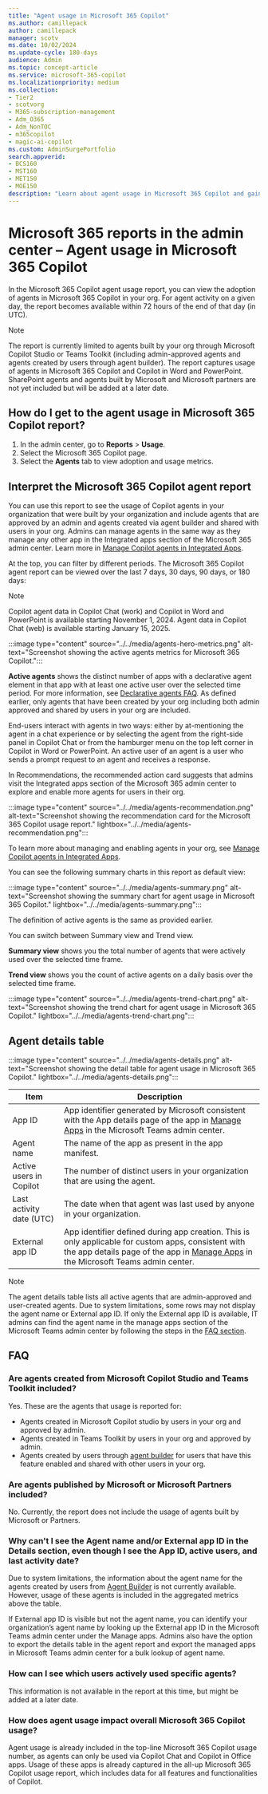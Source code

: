 ```yaml
---
title: "Agent usage in Microsoft 365 Copilot"
ms.author: camillepack
author: camillepack
manager: scotv
ms.date: 10/02/2024
ms.update-cycle: 180-days
audience: Admin
ms.topic: concept-article
ms.service: microsoft-365-copilot
ms.localizationpriority: medium
ms.collection: 
- Tier2
- scotvorg
- M365-subscription-management
- Adm_O365
- Adm_NonTOC
- m365copilot
- magic-ai-copilot
ms.custom: AdminSurgePortfolio
search.appverid:
- BCS160
- MST160
- MET150
- MOE150
description: "Learn about agent usage in Microsoft 365 Copilot and gain insights into the Microsoft 365 Copilot activity in your organization."
---
```


# Microsoft 365 reports in the admin center – Agent usage in Microsoft 365 Copilot

In the Microsoft 365 Copilot agent usage report, you can view the adoption of agents in Microsoft 365 Copilot in your org. For agent activity on a given day, the report becomes available within 72 hours of the end of that day (in UTC).

> [!NOTE]
> The report is currently limited to agents built by your org through Microsoft Copilot Studio or Teams Toolkit (including admin-approved agents and agents created by users through agent builder). The report captures usage of agents in Microsoft 365 Copilot and Copilot in Word and PowerPoint. SharePoint agents and agents built by Microsoft and Microsoft partners are not yet included but will be added at a later date.

## How do I get to the agent usage in Microsoft 365 Copilot report?

1. In the admin center, go to **Reports** > **Usage**.
1. Select the Microsoft 365 Copilot page.
1. Select the **Agents** tab to view adoption and usage metrics.

## Interpret the Microsoft 365 Copilot agent report

You can use this report to see the usage of Copilot agents in your organization that were built by your organization and include agents that are approved by an admin and agents created via agent builder and shared with users in your org. Admins can manage agents in the same way as they manage any other app in the Integrated apps section of the Microsoft 365 admin center. Learn more in [Manage Copilot agents in Integrated Apps](/microsoft-365/admin/manage/manage-copilot-agents-integrated-apps).

At the top, you can filter by different periods. The Microsoft 365 Copilot agent report can be viewed over the last 7 days, 30 days, 90 days, or 180 days:

> [!NOTE]
> Copilot agent data in Copilot Chat (work) and Copilot in Word and PowerPoint is available starting November 1, 2024. Agent data in Copilot Chat (web) is available starting January 15, 2025.

:::image type="content" source="../../media/agents-hero-metrics.png" alt-text="Screenshot showing the active agents metrics for Microsoft 365 Copilot.":::

**Active agents** shows the distinct number of apps with a declarative agent element in that app with at least one active user over the selected time period. For more information, see [Declarative agents FAQ](/microsoft-365/admin/manage/manage-copilot-agents-integrated-apps). As defined earlier, only agents that have been created by your org including both admin approved and shared by users in your org are included.  

End-users interact with agents in two ways: either by at-mentioning the agent in a chat experience or by selecting the agent from the right-side panel in Copilot Chat or from the hamburger menu on the top left corner in Copilot in Word or PowerPoint. An active user of an agent is a user who sends a prompt request to an agent and receives a response.

In Recommendations, the recommended action card suggests that admins visit the Integrated apps section of the Microsoft 365 admin center to explore and enable more agents for users in their org.

:::image type="content" source="../../media/agents-recommendation.png" alt-text="Screenshot showing the recommendation card for the Microsoft 365 Copilot usage report." lightbox="../../media/agents-recommendation.png":::

To learn more about managing and enabling agents in your org, see [Manage Copilot agents in Integrated Apps](/microsoft-365/admin/manage/manage-copilot-agents-integrated-apps).

You can see the following summary charts in this report as default view:

:::image type="content" source="../../media/agents-summary.png" alt-text="Screenshot showing the summary chart for agent usage in Microsoft 365 Copilot." lightbox="../../media/agents-summary.png":::

The definition of active agents is the same as provided earlier.

You can switch between Summary view and Trend view.

**Summary view** shows you the total number of agents that were actively used over the selected time frame.

**Trend view** shows you the count of active agents on a daily basis over the selected time frame.

:::image type="content" source="../../media/agents-trend-chart.png" alt-text="Screenshot showing the trend chart for agent usage in Microsoft 365 Copilot." lightbox="../../media/agents-trend-chart.png":::

## Agent details table

:::image type="content" source="../../media/agents-details.png" alt-text="Screenshot showing the detail table for agent usage in Microsoft 365 Copilot." lightbox="../../media/agents-details.png":::

| Item | Description |
| --- | --- |
| App ID | App identifier generated by Microsoft consistent with the App details page of the app in [Manage Apps](https://admin.teams.microsoft.com/policies/manage-apps) in the Microsoft Teams admin center.|
| Agent name | The name of the app as present in the app manifest. |
| Active users in Copilot | The number of distinct users in your organization that are using the agent. |
| Last activity date (UTC) | The date when that agent was last used by anyone in your organization. |
| External app ID  | App identifier defined during app creation. This is only applicable for custom apps, consistent with the app details page of the app in [Manage Apps](https://admin.teams.microsoft.com/policies/manage-apps) in the Microsoft Teams admin center.  |

> [!NOTE]
> The agent details table lists all active agents that are admin-approved and user-created agents. Due to system limitations, some rows may not display the agent name or External app ID. If only the External app ID is available, IT admins can find the agent name in the manage apps section of the Microsoft Teams admin center by following the steps in the [FAQ section](#faq).

## FAQ

### Are agents created from Microsoft Copilot Studio and Teams Toolkit included?  

Yes. These are the agents that usage is reported for:

- Agents created in Microsoft Copilot studio by users in your org and approved by admin.
- Agents created in Teams Toolkit by users in your org and approved by admin.
- Agents created by users through [agent builder](/microsoft-365-copilot/extensibility/copilot-studio-agent-builder) for users that have this feature enabled and shared with other users in your org.

### Are agents published by Microsoft or Microsoft Partners included?

No. Currently, the report does not include the usage of agents built by Microsoft or Partners.

### Why can't I see the Agent name and/or External app ID in the Details section, even though I see the App ID, active users, and last activity date?

Due to system limitations, the information about the agent name for the agents created by users from [Agent Builder](/microsoft-365-copilot/extensibility/copilot-studio-agent-builder) is not currently available. However, usage of these agents is included in the aggregated metrics above the table.

If External app ID is visible but not the agent name, you can identify your organization’s agent name by looking up the External app ID in the Microsoft Teams admin center under the Manage apps. Admins also have the option to export the details table in the agent report and export the managed apps in Microsoft Teams admin center for a bulk lookup of agent name.

### How can I see which users actively used specific agents?

This information is not available in the report at this time, but might be added at a later date.  

### How does agent usage impact overall Microsoft 365 Copilot usage?

Agent usage is already included in the top-line Microsoft 365 Copilot usage number, as agents can only be used via Copilot Chat and Copilot in Office apps. Usage of these apps is already captured in the all-up Microsoft 365 Copilot usage report, which includes data for all features and functionalities of Copilot.
